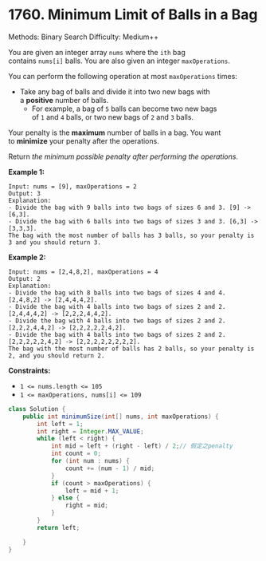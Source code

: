 # 1760. Minimum Limit of Balls in a Bag

Methods: Binary Search
Difficulty: Medium++

You are given an integer array `nums` where the `ith` bag contains `nums[i]` balls. You are also given an integer `maxOperations`.

You can perform the following operation at most `maxOperations` times:

- Take any bag of balls and divide it into two new bags with a **positive** number of balls.
    - For example, a bag of `5` balls can become two new bags of `1` and `4` balls, or two new bags of `2` and `3` balls.

Your penalty is the **maximum** number of balls in a bag. You want to **minimize** your penalty after the operations.

Return *the minimum possible penalty after performing the operations*.

**Example 1:**

```
Input: nums = [9], maxOperations = 2
Output: 3
Explanation:
- Divide the bag with 9 balls into two bags of sizes 6 and 3. [9] -> [6,3].
- Divide the bag with 6 balls into two bags of sizes 3 and 3. [6,3] -> [3,3,3].
The bag with the most number of balls has 3 balls, so your penalty is 3 and you should return 3.

```

**Example 2:**

```
Input: nums = [2,4,8,2], maxOperations = 4
Output: 2
Explanation:
- Divide the bag with 8 balls into two bags of sizes 4 and 4. [2,4,8,2] -> [2,4,4,4,2].
- Divide the bag with 4 balls into two bags of sizes 2 and 2. [2,4,4,4,2] -> [2,2,2,4,4,2].
- Divide the bag with 4 balls into two bags of sizes 2 and 2. [2,2,2,4,4,2] -> [2,2,2,2,2,4,2].
- Divide the bag with 4 balls into two bags of sizes 2 and 2. [2,2,2,2,2,4,2] -> [2,2,2,2,2,2,2,2].
The bag with the most number of balls has 2 balls, so your penalty is 2, and you should return 2.

```

**Constraints:**

- `1 <= nums.length <= 105`
- `1 <= maxOperations, nums[i] <= 109`

```java
class Solution {
    public int minimumSize(int[] nums, int maxOperations) {
        int left = 1;
        int right = Integer.MAX_VALUE;
        while (left < right) {
            int mid = left + (right - left) / 2;// 假定之penalty
            int count = 0;
            for (int num : nums) {
                count += (num - 1) / mid;
            }
            if (count > maxOperations) {
                left = mid + 1;
            } else {
                right = mid;
            }
        }
        return left;

    }
}
```